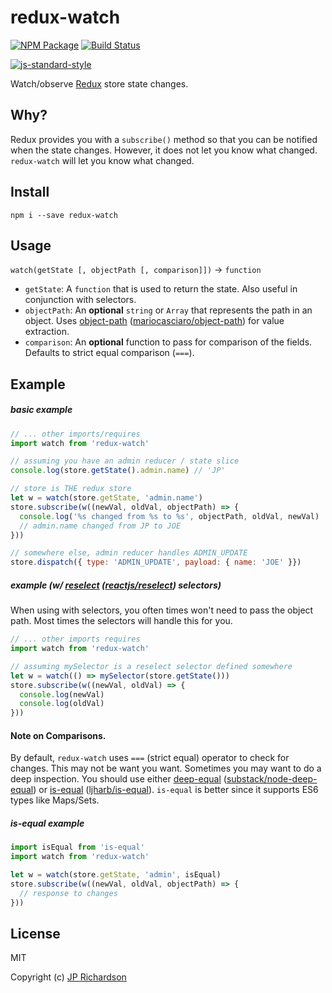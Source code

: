 # redux-watch

[![NPM Package](https://img.shields.io/npm/v/redux-watch.svg?style=flat-square)](https://www.npmjs.org/package/redux-watch)
[![Build Status](https://img.shields.io/github/workflow/status/ExodusMovement/redux-watch/Node.js%20CI/master?style=flat-square)](https://github.com/ExodusMovement/redux-watch/actions/workflows/ci.yml?query=branch%3Amaster)

[![js-standard-style](https://cdn.rawgit.com/feross/standard/master/badge.svg)](https://github.com/feross/standard)

Watch/observe [Redux](http://redux.js.org/) store state changes.

## Why?

Redux provides you with a `subscribe()` method so that you can be notified when the state changes. However, it does not let you know what changed. `redux-watch` will let you know what changed.


## Install

```
npm i --save redux-watch
```

## Usage

`watch(getState [, objectPath [, comparison]])` -> `function`

- `getState`: A `function` that is used to return the state. Also useful in conjunction with selectors.
- `objectPath`: An **optional** `string` or `Array` that represents the path in an object. Uses [object-path](https://www.npmjs.com/package/object-path) ([mariocasciaro/object-path](https://github.com/mariocasciaro/object-path)) for value extraction.
- `comparison`: An **optional** function to pass for comparison of the fields. Defaults to strict equal comparison (`===`).

## Example

##### basic example

```js
// ... other imports/requires
import watch from 'redux-watch'

// assuming you have an admin reducer / state slice
console.log(store.getState().admin.name) // 'JP'

// store is THE redux store
let w = watch(store.getState, 'admin.name')
store.subscribe(w((newVal, oldVal, objectPath) => {
  console.log('%s changed from %s to %s', objectPath, oldVal, newVal)
  // admin.name changed from JP to JOE
}))

// somewhere else, admin reducer handles ADMIN_UPDATE
store.dispatch({ type: 'ADMIN_UPDATE', payload: { name: 'JOE' }})
```

##### example (w/ [reselect](https://www.npmjs.com/package/reselect) ([reactjs/reselect](https://github.com/reactjs/reselect)) selectors)

When using with selectors, you often times won't need to pass the object path. Most times the selectors will handle this for you.

```js
// ... other imports requires
import watch from 'redux-watch'

// assuming mySelector is a reselect selector defined somewhere
let w = watch(() => mySelector(store.getState()))
store.subscribe(w((newVal, oldVal) => {
  console.log(newVal)
  console.log(oldVal)
}))
```

#### Note on Comparisons.

By default, `redux-watch` uses `===` (strict equal) operator to check for changes. This may not be want you want. Sometimes you may want to do a deep inspection. You should use either [deep-equal](https://www.npmjs.com/package/deep-equal) ([substack/node-deep-equal](https://github.com/substack/node-deep-equal)) or [is-equal](https://www.npmjs.com/package/is-equal) ([ljharb/is-equal](https://github.com/ljharb/is-equal)). `is-equal` is better since it supports ES6 types like Maps/Sets.

##### is-equal example

```js
import isEqual from 'is-equal'
import watch from 'redux-watch'

let w = watch(store.getState, 'admin', isEqual)
store.subscribe(w((newVal, oldVal, objectPath) => {
  // response to changes
}))
```

## License

MIT

Copyright (c) [JP Richardson](https://github.com/jprichardson)
